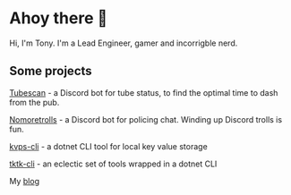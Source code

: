 # Ahoy there 👋

Hi, I'm Tony. I'm a Lead Engineer, gamer and incorrigble nerd.

## Some projects

[Tubescan](https://github.com/tonycknight/tubescan) - a Discord bot for tube status, to find the optimal time to dash from the pub.

[Nomoretrolls](https://github.com/tonycknight/nomoretrolls) - a Discord bot for policing chat. Winding up Discord trolls is fun.

[kvps-cli](https://github.com/tonycknight/kvps-cli) - a dotnet CLI tool for local key value storage

[tktk-cli](https://github.com/tonycknight/tktk-cli) - an eclectic set of tools wrapped in a dotnet CLI

My [blog](https://dev.to/tonycknight)

